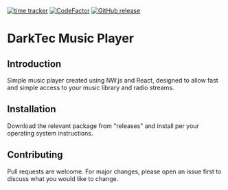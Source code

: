[![time tracker](https://wakatime.com/badge/github/DarkTec/music-player.svg)](https://wakatime.com/badge/github/DarkTec/music-player)
[![CodeFactor](https://www.codefactor.io/repository/github/darkmantle/music-player/badge?s=5deacee8a0bf082a840390487ed67d7bd87acdb9)](https://www.codefactor.io/repository/github/darkmantle/music-player)
[![GitHub release](https://img.shields.io/github/downloads/DarkTec/music-player/total)](https://GitHub.com/DarkTec/music-player/releases/)

# DarkTec Music Player

## Introduction

Simple music player created using NW.js and React, designed to allow fast and simple access to your music library and radio streams.

## Installation

Download the relevant package from "releases" and install per your operating system instructions.

## Contributing
Pull requests are welcome. For major changes, please open an issue first to discuss what you would like to change.
